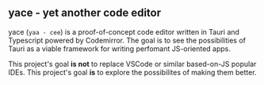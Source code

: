 ## yace - yet another code editor

yace (`yaa - cee`) is a proof-of-concept code editor written in Tauri and Typescript powered by Codemirror.
The goal is to see the possibilities of Tauri as a viable framework for writing perfomant JS-oriented apps.

This project's goal **is not** to replace VSCode or similar based-on-JS popular IDEs.
This project's goal **is** to explore the possibilites of making them better.
